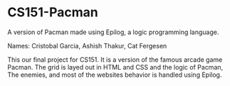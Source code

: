 # CS151-Pacman
A version of Pacman made using Epilog, a logic programming language.

Names: Cristobal Garcia, Ashish Thakur, Cat Fergesen

This our final project for CS151. It is a version of the famous arcade game Pacman.
The grid is layed out in HTML and CSS and the logic of Pacman, The enemies, and most 
of the websites behavior is handled using Epilog. 
